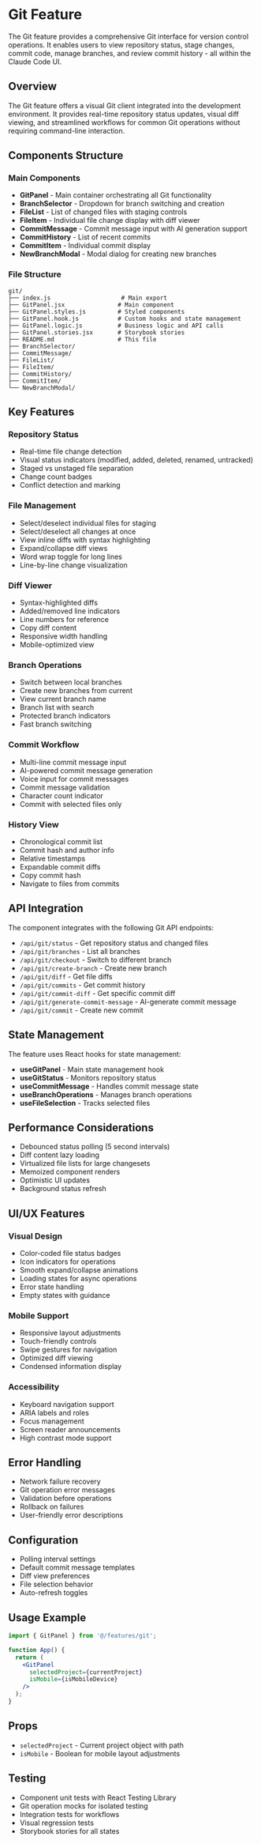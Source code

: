 # Git Feature

The Git feature provides a comprehensive Git interface for version control operations. It enables users to view repository status, stage changes, commit code, manage branches, and review commit history - all within the Claude Code UI.

## Overview

The Git feature offers a visual Git client integrated into the development environment. It provides real-time repository status updates, visual diff viewing, and streamlined workflows for common Git operations without requiring command-line interaction.

## Components Structure

### Main Components
- **GitPanel** - Main container orchestrating all Git functionality
- **BranchSelector** - Dropdown for branch switching and creation
- **FileList** - List of changed files with staging controls
- **FileItem** - Individual file change display with diff viewer
- **CommitMessage** - Commit message input with AI generation support
- **CommitHistory** - List of recent commits
- **CommitItem** - Individual commit display
- **NewBranchModal** - Modal dialog for creating new branches

### File Structure
```
git/
├── index.js                    # Main export
├── GitPanel.jsx               # Main component
├── GitPanel.styles.js         # Styled components
├── GitPanel.hook.js           # Custom hooks and state management
├── GitPanel.logic.js          # Business logic and API calls
├── GitPanel.stories.jsx       # Storybook stories
├── README.md                  # This file
├── BranchSelector/
├── CommitMessage/
├── FileList/
├── FileItem/
├── CommitHistory/
├── CommitItem/
└── NewBranchModal/
```

## Key Features

### Repository Status
- Real-time file change detection
- Visual status indicators (modified, added, deleted, renamed, untracked)
- Staged vs unstaged file separation
- Change count badges
- Conflict detection and marking

### File Management
- Select/deselect individual files for staging
- Select/deselect all changes at once
- View inline diffs with syntax highlighting
- Expand/collapse diff views
- Word wrap toggle for long lines
- Line-by-line change visualization

### Diff Viewer
- Syntax-highlighted diffs
- Added/removed line indicators
- Line numbers for reference
- Copy diff content
- Responsive width handling
- Mobile-optimized view

### Branch Operations
- Switch between local branches
- Create new branches from current
- View current branch name
- Branch list with search
- Protected branch indicators
- Fast branch switching

### Commit Workflow
- Multi-line commit message input
- AI-powered commit message generation
- Voice input for commit messages
- Commit message validation
- Character count indicator
- Commit with selected files only

### History View
- Chronological commit list
- Commit hash and author info
- Relative timestamps
- Expandable commit diffs
- Copy commit hash
- Navigate to files from commits

## API Integration

The component integrates with the following Git API endpoints:
- `/api/git/status` - Get repository status and changed files
- `/api/git/branches` - List all branches
- `/api/git/checkout` - Switch to different branch
- `/api/git/create-branch` - Create new branch
- `/api/git/diff` - Get file diffs
- `/api/git/commits` - Get commit history
- `/api/git/commit-diff` - Get specific commit diff
- `/api/git/generate-commit-message` - AI-generate commit message
- `/api/git/commit` - Create new commit

## State Management

The feature uses React hooks for state management:
- **useGitPanel** - Main state management hook
- **useGitStatus** - Monitors repository status
- **useCommitMessage** - Handles commit message state
- **useBranchOperations** - Manages branch operations
- **useFileSelection** - Tracks selected files

## Performance Considerations

- Debounced status polling (5 second intervals)
- Diff content lazy loading
- Virtualized file lists for large changesets
- Memoized component renders
- Optimistic UI updates
- Background status refresh

## UI/UX Features

### Visual Design
- Color-coded file status badges
- Icon indicators for operations
- Smooth expand/collapse animations
- Loading states for async operations
- Error state handling
- Empty states with guidance

### Mobile Support
- Responsive layout adjustments
- Touch-friendly controls
- Swipe gestures for navigation
- Optimized diff viewing
- Condensed information display

### Accessibility
- Keyboard navigation support
- ARIA labels and roles
- Focus management
- Screen reader announcements
- High contrast mode support

## Error Handling

- Network failure recovery
- Git operation error messages
- Validation before operations
- Rollback on failures
- User-friendly error descriptions

## Configuration

- Polling interval settings
- Default commit message templates
- Diff view preferences
- File selection behavior
- Auto-refresh toggles

## Usage Example

```jsx
import { GitPanel } from '@/features/git';

function App() {
  return (
    <GitPanel 
      selectedProject={currentProject}
      isMobile={isMobileDevice}
    />
  );
}
```

## Props

- `selectedProject` - Current project object with path
- `isMobile` - Boolean for mobile layout adjustments

## Testing

- Component unit tests with React Testing Library
- Git operation mocks for isolated testing
- Integration tests for workflows
- Visual regression tests
- Storybook stories for all states